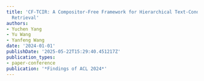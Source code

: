 ```yaml
---
title: 'CF-TCIR: A Compositor-Free Framework for Hierarchical Text-Conditioned Image
  Retrieval'
authors:
- Yuchen Yang
- Yu Wang
- Yanfeng Wang
date: '2024-01-01'
publishDate: '2025-05-22T15:29:40.451217Z'
publication_types:
- paper-conference
publication: '*Findings of ACL 2024*'
---
```

